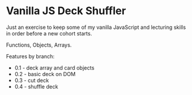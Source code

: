 Vanilla JS Deck Shuffler
========================

Just an exercise to keep some of my vanilla JavaScript and lecturing skills in order before a new cohort starts.

Functions, Objects, Arrays.

Features by branch:
* 0.1 - deck array and card objects
* 0.2 - basic deck on DOM
* 0.3 - cut deck
* 0.4 - shuffle deck
